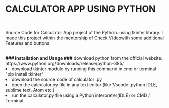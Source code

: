 # CALCULATOR APP USING PYTHON 
<br>
<p>Source Code for Calculator App project of the Python. using tkinter library. I made this project within the mentorship of <a href="Video Link: https://youtu.be/QZPv1y2znZo">Check Video</a>with some additional Features and buttons</p>
<br>
<b>### Installation and Usage ###</b>
download python  from the official website: https://www.python.org/downloads/release/python-385/
<li>download tkinter module  by running this command in cmd or terminal  "pip install tkinter"</li>
<li>download the source code of calculator .py</li>
<li>open the calculator.py file in any text editor (like Vscode ,python IDLE, sublime text, Atom etc.) </li>
<li>run the calculator.py file using a Python interpreter(IDLE) or CMD / Terminal.</li>
<br>
<img src="" alt="">